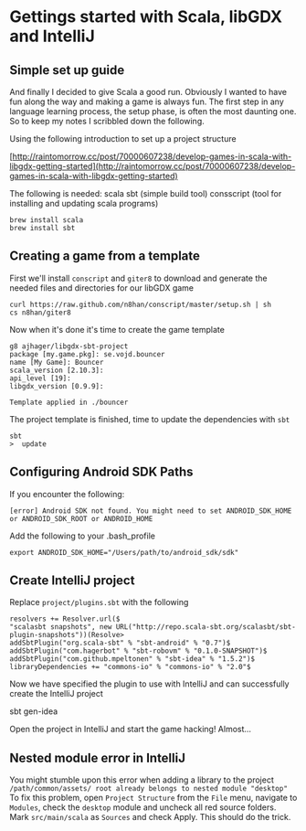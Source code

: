 # Gettings started with Scala, libGDX and IntelliJ
## Simple set up guide

And finally I decided to give Scala a good run. Obviously I wanted to have fun along the way and making a game is always fun. The first step in any language learning process, the setup phase, is often the most daunting one.
So to keep my notes I scribbled down the following.

Using the following introduction to set up a project structure

[http://raintomorrow.cc/post/70000607238/develop-games-in-scala-with-libgdx-getting-started](http://raintomorrow.cc/post/70000607238/develop-games-in-scala-with-libgdx-getting-started)


The following is needed:
scala
sbt (simple build tool)
consscript (tool for installing and updating scala programs)

    brew install scala
    brew install sbt

## Creating a game from a template
First we'll install ``conscript`` and ``giter8`` to download and generate the needed files and directories for our libGDX game

    curl https://raw.github.com/n8han/conscript/master/setup.sh | sh
    cs n8han/giter8


Now when it's done it's time to create the game template

    g8 ajhager/libgdx-sbt-project
    package [my.game.pkg]: se.vojd.bouncer
    name [My Game]: Bouncer
    scala_version [2.10.3]:
    api_level [19]:
    libgdx_version [0.9.9]:

    Template applied in ./bouncer

The project template is finished, time to update the dependencies with ``sbt``

    sbt
    >  update


## Configuring Android SDK Paths
If you encounter the following:

    [error] Android SDK not found. You might need to set ANDROID_SDK_HOME or ANDROID_SDK_ROOT or ANDROID_HOME

Add the following to your .bash_profile

    export ANDROID_SDK_HOME="/Users/path/to/android_sdk/sdk"

## Create IntelliJ project
Replace ``project/plugins.sbt`` with the following

    resolvers += Resolver.url($
    "scalasbt snapshots", new URL("http://repo.scala-sbt.org/scalasbt/sbt-plugin-snapshots"))(Resolve>
    addSbtPlugin("org.scala-sbt" % "sbt-android" % "0.7")$
    addSbtPlugin("com.hagerbot" % "sbt-robovm" % "0.1.0-SNAPSHOT")$
    addSbtPlugin("com.github.mpeltonen" % "sbt-idea" % "1.5.2")$
    libraryDependencies += "commons-io" % "commons-io" % "2.0"$

Now we have specified the plugin to use with IntelliJ and can successfully create the IntelliJ project

   sbt gen-idea


Open the project in IntelliJ and start the game hacking! Almost...
## Nested module error in IntelliJ
You might stumble upon this error when adding a library to the project
``/path/common/assets/ root already belongs to nested module "desktop"``
To fix this problem, open ``Project Structure`` from the ``File`` menu, navigate to ``Modules``, check the ``desktop`` module and uncheck all red source folders. Mark ``src/main/scala`` as ``Sources`` and check Apply. This should do the trick.
